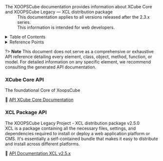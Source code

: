 

<dl>
  <dt>The XOOPSCube documentation provides information about XCube Core and XOOPSCube Legacy — XCL distribution package</dt>
  <dd><span class="iconify" data-icon="mdi:cube-scan" data-width="18px" data-height="18px"></span> This documentation applies to all versions released after the 2.3.x series.</dd>
  <dd><span class="iconify" data-icon="mdi:account-multiple" data-width="18px" data-height="18px"></span> This information is intended for web developers.</dd>
</dl>

<details>
<summary style="cursor: pointer;">Table of Contents</summary>

- [XCube Core](/en/development/xcube-concept.md#xcube-core) — Xcube Core concept.
- [XCube Design](/en/development/xcube-concept.md#xcube-design) — Xcube Core dual system.
- [XCube Base System](/en/development/xcube-concept.md#xcube-base-system) — Base subsystem.
- [XCube Namespace](/en/development/xcube-concept.md#xcube-namespace)
- [Delegate Manager](/en/development/xcube-concept.md#delegate-manager) — delegate managers and controllers.
- [Preload](/en/development/xcube-concept.md#preload) — preload system, single file component.
- [Type Safe](/en/development/xcube-concept.md#type-safe)
- [Action Form](/en/development/xcube-concept.md#action-form)
- [Virtual Service](/en/development/xcube-concept.md#virtual-service)
- [Render Engine](/en/development/xcube-concept.md#render-engine)
- [Multi-render](/en/development/xcube-concept.md#multi-render)
- [Framework Agnostic](/en/development/xcube-concept.md#framework-agnostic)
- [Trust Path](/en/development/xcube-concept.md#trust-path)
- [XCube Modules](/en/development/xcube-concept.md#xcube-modules)

</details>

<details>
<summary style="cursor: pointer;">Reference Points</summary>

- XCube Core Concept
- Design Patterns
- Delegate Manager  
- Preload : Single file component 
- Abstract, interface, inheritance, polymorphism
- Module System
- Virtual Service
- Legacy Package (XCL)

</details>


?> **Note** This document does not serve as a comprehensive or exhaustive API reference detailing every element, class, object, method, function, or model. For detailed information on any specific element, we recommend consulting the generated API documentation.


### XCube Core API

The foundational Core of XoopsCube


📘 [API XCube Core Documentation](https://xoopscube.github.io/documentation/xcube/)


### XCL Package API

The XOOPSCube Legacy Project - XCL distribution package v2.5.0  
XCL is a package containing all the necessary files, settings, and dependencies required to install or deploy a web application platform or CMS. It's essentially a self-contained bundle that makes it easy to distribute and install across different platforms.

📙 [API Documentation XCL v2.5.x](https://xoopscube.github.io/documentation/api/)

